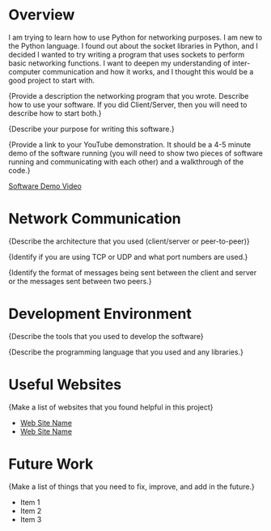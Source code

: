 # Overview

I am trying to learn how to use Python for networking purposes. I am new to the Python language. I found out about the socket libraries in Python, and I decided I wanted to try writing a program that uses sockets to perform basic networking functions. I want to deepen my understanding of inter-computer communication and how it works, and I thought this would be a good project to start with.

{Provide a description the networking program that you wrote. Describe how to use your software.  If you did Client/Server, then you will need to describe how to start both.}


{Describe your purpose for writing this software.}

{Provide a link to your YouTube demonstration.  It should be a 4-5 minute demo of the software running (you will need to show two pieces of software running and communicating with each other) and a walkthrough of the code.}

[Software Demo Video](http://youtube.link.goes.here)

# Network Communication

{Describe the architecture that you used (client/server or peer-to-peer)}

{Identify if you are using TCP or UDP and what port numbers are used.}

{Identify the format of messages being sent between the client and server or the messages sent between two peers.}

# Development Environment

{Describe the tools that you used to develop the software}

{Describe the programming language that you used and any libraries.}

# Useful Websites

{Make a list of websites that you found helpful in this project}
* [Web Site Name](http://url.link.goes.here)
* [Web Site Name](http://url.link.goes.here)

# Future Work

{Make a list of things that you need to fix, improve, and add in the future.}
* Item 1
* Item 2
* Item 3
